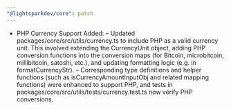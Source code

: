 ```yaml
---
"@lightsparkdev/core": patch
---
```


- PHP Currency Support Added:
  – Updated packages/core/src/utils/currency.ts to include PHP as a valid currency unit. This involved extending the CurrencyUnit object, adding PHP conversion functions into the conversion maps (for Bitcoin, microbitcoin, millibitcoin, satoshi, etc.), and updating formatting logic (e.g. in formatCurrencyStr).
  – Corresponding type definitions and helper functions (such as isCurrencyAmountInputObj and related mapping functions) were enhanced to support PHP, and tests in packages/core/src/utils/tests/currency.test.ts now verify PHP conversions.
